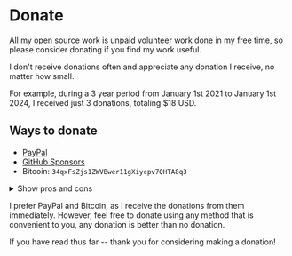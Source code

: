 # Donate

All my open source work is unpaid volunteer work done in my free time, so please consider donating if you find my work useful.

I don't receive donations often and appreciate any donation I receive, no matter how small.

For example, during a 3 year period from January 1st 2021 to January 1st 2024, I received just 3 donations, totaling $18 USD.

## Ways to donate

- [PayPal](https://www.paypal.com/donate?hosted_button_id=9HJHAH5UDL3GL)
- [GitHub Sponsors](https://github.com/sponsors/nurupo)
- Bitcoin: `34qxFsZjs1ZWVBwer11gXiycpv7QHTA8q3`

<details><summary>Show pros and cons</summary>

- PayPal
  - Pros:
    - No PayPal account required, allows to donate with just a debit or a credit card
    - Allows to donate using a PayPal account, if you do have one
    - Allows to select which of my projects the donation is for
    - Allows to leave a short text note along with the donation
    - Shows the fee PayPal would take out of your donation and allows you to cover it
    - I receive the donation immediately
  - Cons:
    - Takes a fee (it shows what the fee is when setting the donation amount)

- GitHub Sponsors
  - Pros:
    - Takes no fee if the donation is done from a personal GitHub account
  - Cons:
    - Requires a GitHub account in order to donate
    - Takes a big 6% fee if the donation is done from an organization GitHub account
    - I receive the donation only after my GitHub Sponsors balance reaches $100 USD
</details>

I prefer PayPal and Bitcoin, as I receive the donations from them immediately.
However, feel free to donate using any method that is convenient to you, any donation is better than no donation.

If you have read thus far -- thank you for considering making a donation!
